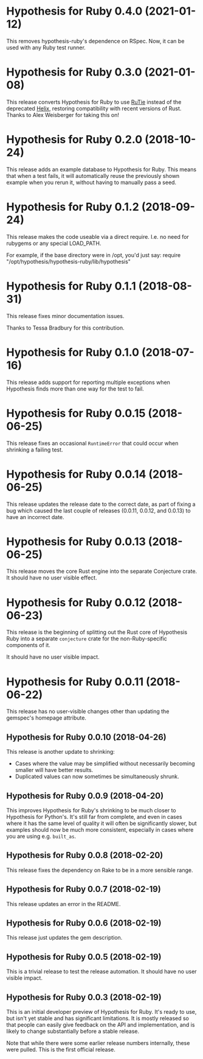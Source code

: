 # Hypothesis for Ruby 0.4.0 (2021-01-12)

This removes hypothesis-ruby's dependence on RSpec. Now, it can be used with any Ruby test runner.

# Hypothesis for Ruby 0.3.0 (2021-01-08)

This release converts Hypothesis for Ruby to use [RuTie](https://github.com/danielpclark/rutie)
instead of the deprecated [Helix](https://github.com/tildeio/helix), restoring compatibility
with recent versions of Rust.  Thanks to Alex Weisberger for taking this on!

# Hypothesis for Ruby 0.2.0 (2018-10-24)

This release adds an example database to Hypothesis for Ruby. This means that when a test fails,
it will automatically reuse the previously shown example when you rerun it, without having to
manually pass a seed.

# Hypothesis for Ruby 0.1.2 (2018-09-24)

This release makes the code useable via a direct require.
I.e. no need for rubygems or any special LOAD_PATH.

For example, if the base directory were in /opt, you'd just say:
require "/opt/hypothesis/hypothesis-ruby/lib/hypothesis"

# Hypothesis for Ruby 0.1.1 (2018-08-31)

This release fixes minor documentation issues.

Thanks to Tessa Bradbury for this contribution.

# Hypothesis for Ruby 0.1.0 (2018-07-16)

This release adds support for reporting multiple exceptions when Hypothesis
finds more than one way for the test to fail.

# Hypothesis for Ruby 0.0.15 (2018-06-25)

This release fixes an occasional `RuntimeError` that could occur
when shrinking a failing test.

# Hypothesis for Ruby 0.0.14 (2018-06-25)

This release updates the release date to the correct date, as part of fixing a
bug which caused the last couple of releases (0.0.11, 0.0.12, and 0.0.13) to
have an incorrect date.

# Hypothesis for Ruby 0.0.13 (2018-06-25)

This release moves the core Rust engine into the separate Conjecture crate. It
should have no user visible effect.

# Hypothesis for Ruby 0.0.12 (2018-06-23)

This release is the beginning of splitting out the Rust core of Hypothesis
Ruby into a separate `conjecture` crate for the non-Ruby-specific components
of it.

It should have no user visible impact.

# Hypothesis for Ruby 0.0.11 (2018-06-22)

This release has no user-visible changes other than updating the gemspec's
homepage attribute.

## Hypothesis for Ruby 0.0.10 (2018-04-26)

This release is another update to shrinking:

* Cases where the value may be simplified without necessarily
  becoming smaller will have better results.
* Duplicated values can now sometimes be simultaneously shrunk.

## Hypothesis for Ruby 0.0.9 (2018-04-20)

This improves Hypothesis for Ruby's shrinking to be much closer
to Hypothesis for Python's. It's still far from complete, and even
in cases where it has the same level of quality it will often be
significantly slower, but examples should now be much more consistent,
especially in cases where you are using e.g. `built_as`.

## Hypothesis for Ruby 0.0.8 (2018-02-20)

This release fixes the dependency on Rake to be in a more sensible range.

## Hypothesis for Ruby 0.0.7 (2018-02-19)

This release updates an error in the README.

## Hypothesis for Ruby 0.0.6 (2018-02-19)

This release just updates the gem description.

## Hypothesis for Ruby 0.0.5 (2018-02-19)

This is a trivial release to test the release automation.
It should have no user visible impact.

## Hypothesis for Ruby 0.0.3 (2018-02-19)

This is an initial developer preview of Hypothesis for Ruby.
It's ready to use, but isn't yet stable and has significant
limitations. It is mostly released so that people can easily give
feedback on the API and implementation, and is likely to change
substantially before a stable release.

Note that while there were some earlier release numbers internally,
these were pulled. This is the first official release.
